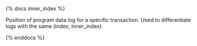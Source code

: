 {% docs inner_index %}

Position of program data log for a specific transaction. Used to differentiate logs with the same (index, inner_index)

{% enddocs %}
